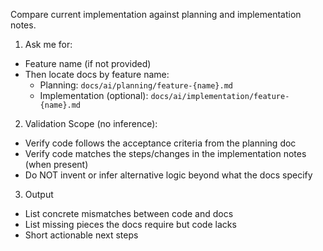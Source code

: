 Compare current implementation against planning and implementation notes.

1) Ask me for:
- Feature name (if not provided)
- Then locate docs by feature name:
  - Planning: `docs/ai/planning/feature-{name}.md`
  - Implementation (optional): `docs/ai/implementation/feature-{name}.md`

2) Validation Scope (no inference):
- Verify code follows the acceptance criteria from the planning doc
- Verify code matches the steps/changes in the implementation notes (when present)
- Do NOT invent or infer alternative logic beyond what the docs specify

3) Output
- List concrete mismatches between code and docs
- List missing pieces the docs require but code lacks
- Short actionable next steps

